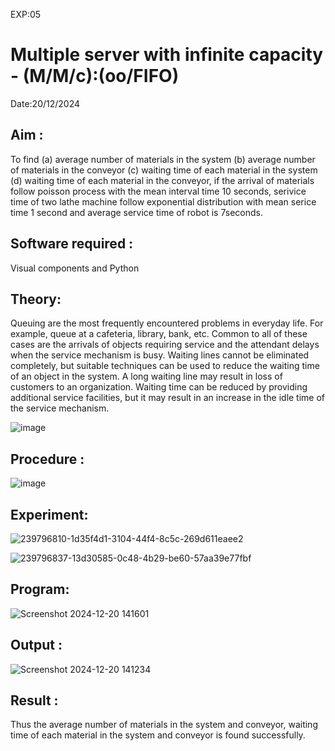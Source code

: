 EXP:05
# Multiple server with infinite capacity - (M/M/c):(oo/FIFO)
Date:20/12/2024
## Aim :
To find (a) average number of materials in the system (b) average number of materials in the conveyor (c) waiting time of each material in the system (d) waiting time of each material in the conveyor, if the arrival  of materials follow poisson process with the mean interval time 10 seconds, serivice time of two lathe machine follow exponential distribution with mean serice time 1 second and average service time of robot is 7seconds.

## Software required :
Visual components and Python

## Theory:
Queuing are the most frequently encountered problems in everyday life. For example, queue at a cafeteria, library, bank, etc. Common to all of these cases are the arrivals of objects requiring service and the attendant delays when the service mechanism is busy. Waiting lines cannot be eliminated completely, but suitable techniques can be used to reduce the waiting time of an object in the system. A long waiting line may result in loss of customers to an organization. Waiting time can be reduced by providing additional service facilities, but it may result in an increase in the idle time of the service mechanism.

![image](https://user-images.githubusercontent.com/103921593/203238035-1c8109bc-cbf2-4c77-baea-c5b682a752ef.png)

## Procedure :

![image](https://user-images.githubusercontent.com/103921593/203238265-176740b0-eae2-4772-90be-5449869ac9b0.png)

## Experiment:
![239796810-1d35f4d1-3104-44f4-8c5c-269d611eaee2](https://github.com/user-attachments/assets/7419956d-a884-4889-b91e-69276398e633)

![239796837-13d30585-0c48-4b29-be60-57aa39e77fbf](https://github.com/user-attachments/assets/412dbe08-1b93-46cf-8a65-61bcf02be408)


## Program:
![Screenshot 2024-12-20 141601](https://github.com/user-attachments/assets/a3977cd8-54bb-4ffd-a37b-04d7970d11c9)




## Output :
![Screenshot 2024-12-20 141234](https://github.com/user-attachments/assets/5ded3fa9-7035-44bb-8a6b-f1185f36559c)


## Result :
Thus the average number of materials in the system and conveyor, waiting time of each material in the system and conveyor is found successfully.
